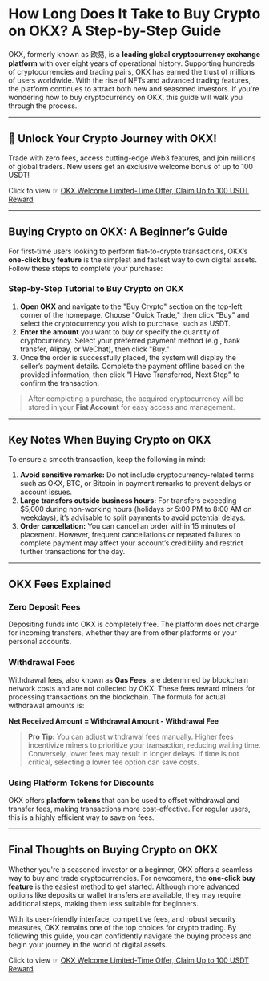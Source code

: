 # How Long Does It Take to Buy Crypto on OKX? A Step-by-Step Guide

OKX, formerly known as 欧易, is a **leading global cryptocurrency exchange platform** with over eight years of operational history. Supporting hundreds of cryptocurrencies and trading pairs, OKX has earned the trust of millions of users worldwide. With the rise of NFTs and advanced trading features, the platform continues to attract both new and seasoned investors. If you're wondering how to buy cryptocurrency on OKX, this guide will walk you through the process.

---

## 🚀 Unlock Your Crypto Journey with OKX!

Trade with zero fees, access cutting-edge Web3 features, and join millions of global traders. New users get an exclusive welcome bonus of up to 100 USDT! 

Click to view ☞ [OKX Welcome Limited-Time Offer, Claim Up to 100 USDT Reward](https://bit.ly/OKXe)

---

## Buying Crypto on OKX: A Beginner’s Guide

For first-time users looking to perform fiat-to-crypto transactions, OKX’s **one-click buy feature** is the simplest and fastest way to own digital assets. Follow these steps to complete your purchase:

### Step-by-Step Tutorial to Buy Crypto on OKX

1. **Open OKX** and navigate to the "Buy Crypto" section on the top-left corner of the homepage. Choose "Quick Trade," then click "Buy" and select the cryptocurrency you wish to purchase, such as USDT.
2. **Enter the amount** you want to buy or specify the quantity of cryptocurrency. Select your preferred payment method (e.g., bank transfer, Alipay, or WeChat), then click "Buy."
3. Once the order is successfully placed, the system will display the seller’s payment details. Complete the payment offline based on the provided information, then click "I Have Transferred, Next Step" to confirm the transaction.

> After completing a purchase, the acquired cryptocurrency will be stored in your **Fiat Account** for easy access and management.

---

## Key Notes When Buying Crypto on OKX

To ensure a smooth transaction, keep the following in mind:

1. **Avoid sensitive remarks:** Do not include cryptocurrency-related terms such as OKX, BTC, or Bitcoin in payment remarks to prevent delays or account issues.
2. **Large transfers outside business hours:** For transfers exceeding $5,000 during non-working hours (holidays or 5:00 PM to 8:00 AM on weekdays), it’s advisable to split payments to avoid potential delays.
3. **Order cancellation:** You can cancel an order within 15 minutes of placement. However, frequent cancellations or repeated failures to complete payment may affect your account’s credibility and restrict further transactions for the day.

---

## OKX Fees Explained

### Zero Deposit Fees

Depositing funds into OKX is completely free. The platform does not charge for incoming transfers, whether they are from other platforms or your personal accounts.

### Withdrawal Fees

Withdrawal fees, also known as **Gas Fees**, are determined by blockchain network costs and are not collected by OKX. These fees reward miners for processing transactions on the blockchain. The formula for actual withdrawal amounts is:

**Net Received Amount = Withdrawal Amount - Withdrawal Fee**

> **Pro Tip:** You can adjust withdrawal fees manually. Higher fees incentivize miners to prioritize your transaction, reducing waiting time. Conversely, lower fees may result in longer delays. If time is not critical, selecting a lower fee option can save costs.

### Using Platform Tokens for Discounts

OKX offers **platform tokens** that can be used to offset withdrawal and transfer fees, making transactions more cost-effective. For regular users, this is a highly efficient way to save on fees.

---

## Final Thoughts on Buying Crypto on OKX

Whether you're a seasoned investor or a beginner, OKX offers a seamless way to buy and trade cryptocurrencies. For newcomers, the **one-click buy feature** is the easiest method to get started. Although more advanced options like deposits or wallet transfers are available, they may require additional steps, making them less suitable for beginners.

With its user-friendly interface, competitive fees, and robust security measures, OKX remains one of the top choices for crypto trading. By following this guide, you can confidently navigate the buying process and begin your journey in the world of digital assets.

Click to view ☞ [OKX Welcome Limited-Time Offer, Claim Up to 100 USDT Reward](https://bit.ly/OKXe)
